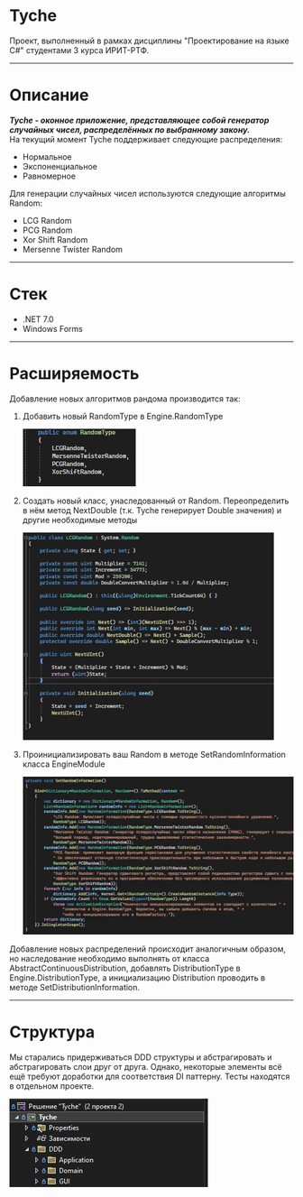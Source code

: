 # Tyche
Проект, выполненный в рамках дисциплины "Проектирование на языке C#" студентами 3 курса ИРИТ-РТФ.   
<hr></hr> 

**Описание**
=====================
***Tyche - оконное приложение, представляющее собой генератор случайных чисел, распределённых по выбранному закону.***  
На текущий момент Tyche поддерживает следующие распределения:
* Нормальное
* Экспоненциальное
* Равномерное

Для генерации случайных чисел используются следующие алгоритмы Random:
* LCG Random
* PCG Random
* Xor Shift Random
* Mersenne Twister Random
<hr></hr>  

**Стек**
=====================
* .NET 7.0
* Windows Forms
<hr></hr>

**Расширяемость**
=====================
Добавление новых алгоритмов рандома производится так:  
1. Добавить новый RandomType в Engine.RandomType

   ![Шаг 1](README/addRandomStep1.jpg)
   
2. Создать новый класс, унаследованный от Random. Переопределить в нём метод NextDouble (т.к. Tyche генерирует Double значения) и другие необходимые методы

    ![Шаг 2](README/addRandomStep2.jpg)
   
3. Проинициализировать ваш Random в методе SetRandomInformation класса EngineModule

    ![Шаг 3](README/addRandomStep3.jpg)

Добавление новых распределений происходит аналогичным образом, но наследование необходимо выполнять от класса AbstractContinuousDistribution, добавлять DistributionType в Engine.DistributionType, а инициализацию Distribution проводить в методе SetDistributionInformation.
<hr></hr>  

**Структура**
=====================  
Мы старались придерживаться DDD структуры и абстрагировать и абстрагировать слои друг от друга. Однако, некоторые элементы всё ещё требуют доработки для соответствия DI паттерну.
Тесты находятся в отдельном проекте.  

  ![DDD](README/DDD_structure.jpg)  




  

